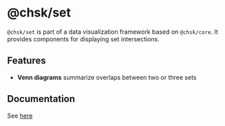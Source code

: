 # @chsk/set

`@chsk/set` is part of a data visualization framework based on `@chsk/core`.
It provides components for displaying set intersections.

## Features

-   **Venn diagrams** summarize overlaps between two or three sets

## Documentation

See [here](https://tkonopka.github.io/chsk/?path=/docs/addons-set-overview--page)
